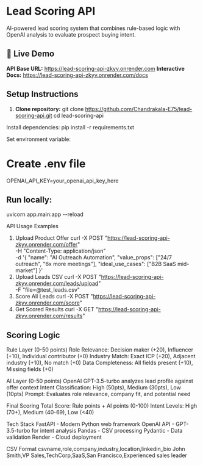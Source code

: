 # Lead Scoring API

AI-powered lead scoring system that combines rule-based logic with OpenAI analysis to evaluate prospect buying intent.

## 🚀 Live Demo
**API Base URL:** https://lead-scoring-api-zkyv.onrender.com
**Interactive Docs:** https://lead-scoring-api-zkyv.onrender.com/docs

## Setup Instructions

1. **Clone repository:**
   git clone https://github.com/Chandrakala-E75/lead-scoring-api.git
   cd lead-scoring-api 

Install dependencies:
pip install -r requirements.txt

Set environment variable:
# Create .env file
   OPENAI_API_KEY=your_openai_api_key_here

## Run locally:
uvicorn app.main:app --reload

API Usage Examples
1. Upload Product Offer
  curl -X POST "https://lead-scoring-api-zkyv.onrender.com/offer" \
  -H "Content-Type: application/json" \
  -d '{
    "name": "AI Outreach Automation",
    "value_props": ["24/7 outreach", "6x more meetings"],
    "ideal_use_cases": ["B2B SaaS mid-market"]
  }'
2. Upload Leads CSV
  curl -X POST "https://lead-scoring-api-zkyv.onrender.com/leads/upload" \
  -F "file=@test_leads.csv"
3. Score All Leads
   curl -X POST "https://lead-scoring-api-zkyv.onrender.com/score"
4. Get Scored Results
    curl -X GET "https://lead-scoring-api-zkyv.onrender.com/results"
   
## Scoring Logic

Rule Layer (0-50 points)
Role Relevance: Decision maker (+20), Influencer (+10), Individual contributor (+0)
Industry Match: Exact ICP (+20), Adjacent industry (+10), No match (+0)
Data Completeness: All fields present (+10), Missing fields (+0)

AI Layer (0-50 points)
OpenAI GPT-3.5-turbo analyzes lead profile against offer context
Intent Classification: High (50pts), Medium (30pts), Low (10pts)
Prompt: Evaluates role relevance, company fit, and potential need

Final Scoring
Total Score: Rule points + AI points (0-100)
Intent Levels: High (70+), Medium (40-69), Low (<40)

Tech Stack
FastAPI - Modern Python web framework
OpenAI API - GPT-3.5-turbo for intent analysis
Pandas - CSV processing
Pydantic - Data validation
Render - Cloud deployment

CSV Format
csvname,role,company,industry,location,linkedin_bio
John Smith,VP Sales,TechCorp,SaaS,San Francisco,Experienced sales leader

